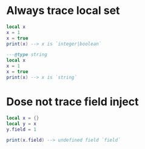 # Always trace local set

```lua
local x
x = 1
x = true
print(x) --> x is `integer|boolean`
```

```lua
---@type string
local x
x = 1
x = true
print(x) --> x is `string`
```

# Dose not trace field inject

```lua
local x = {}
local y = x
y.field = 1

print(x.field) --> undefined field `field`
```
